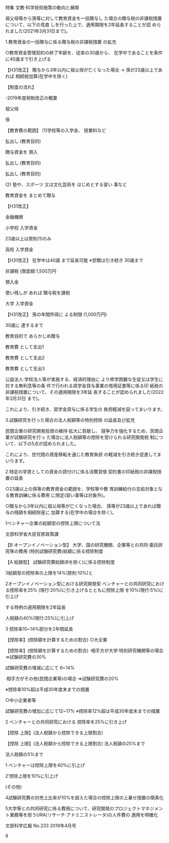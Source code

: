 特集 文教·科学技術施策の動向と展開

祖父母等から孫等に対して教育資金を一括贈与し
た場合の贈与税の非課税措置について、以下の見直
しを行った上で、適用期限を2年延長することが認
められました\(2021年3月31日まで\)。

1\.教育資金の一括贈与に係る贈与税の非課税措置
の拡充

○教育資金管理契約の終了年齢を、従来の30歳から、
在学中であることを条件に40歳まで引き上げる

【H31改正】
贈与から3年以内に祖父母が亡くなった場合 → 孫が23歳以上であれば
相続税加算\(在学中を除く\)

【制度の流れ】

\-2019年度税制改正の概要

祖父母

孫

【教育費の範囲】
\(1\)学校等の入学金、
授業料など

払出し
\(教育目的\)

贈与資金を
預入

払出し
\(教育目的\)

払出し
\(教育目的\)

\(2\) 塾や、スポーツ
又は文化芸術を
はじめとする習い
事など

教育資金を
まとめて贈与

【H31改正】

金融機関

小学校
入学資金

23歳以上は原則\(1\)のみ

高校
入学資金

【H31改正】
在学中は40歳
まで延長可能
※受贈は引き続き
30歳まで

非課税
\(限度額:1,500万円

預入金

使い残しが
あれば
贈与税を課税

大学
入学資金

【H31改正】
孫の年間所得に
よる制限
\(1,000万円\)

30歳に
達するまで

教育目的で
あらかじめ贈与

教育費
として支出1

教育費
として支出2

教育費
として支出3

公益法人·学校法人等が実施する、経済的理由に
より修学困難な生徒又は学生に対する無利息等の条
件で行われる奨学金貸与事業の借用証書等に係る印
紙税の非課税措置について、その適用期限を3年延
長することが認められました\(2022年3月31日
まで\)。

これにより、引き続き、奨学金貸与に係る学生の
負担軽減を図ってまいります。

3\.試験研究を行った場合の法人税額等の特別控除
の延長及び拡充

民間企業の研究開発投資の維持·拡大に貢献し、
競争力を強化するため、民間企業が試験研究を行っ
た場合に法人税額等の控除を受けられる研究開発税
制について、以下の5点が認められました。

これにより、世代間の資産移転を通じた教育負担
の軽減を引き続き促進してまいります。

2\.特定の学資としての資金の貸付けに係る消費貸借
契約書の印紙税の非課税措置の延長

○23歳以上の孫等の教育資金の範囲を、学校等や教
育訓練給付の支給対象となる教育訓練に係る費用
に限定\(習い事等は対象外\)。

○贈与から3年以内に祖父母等が亡くなった場合、
孫等が23歳以上であれば贈与の残額を相続財産に
加算する\(在学中の場合を除く\)。

1ベンチャー企業の総額型の控除上限について法

文部科学省大臣官房政策課

【B オープンイノベーション型】
大学、国の研究機関、企業等との共同·委託研究等の費用
\(特別試験研究費\)総額に係る控除制度

【A 総額型】
試験研究費総額\(Bを除く\)に係る控除制度

3総額型の控除率の上限を14%\(原則:10%\)と

2オープンイノベーション型における研究開発型
ベンチャーとの共同研究における控除率を25%
\(現行:20%\)に引き上げるとともに控除上限
を10%\(現行:5%\)に引上げ

する特例の適用期限を2年延長

人税額の40%\(現行:25%\)に引上げ

3 控除率10~14%部分を2年間延長

【控除率】\(控除額を計算するための割合\)
○大企業

【控除率】\(控除額を計算するための割合\)
·相手方が大学·特別研究機関等の場合
⇒試験研究費の30%

試験研究費の増減に応じて
6~14%

·相手方がその他\(民間企業等\)の場合
⇒試験研究費の20%

※控除率10%超は平成30年度末までの措置

○中小企業者等

試験研究費の増加に応じて12~17%
※控除率12%超は平成30年度末までの措置

2 ベンチャーとの共同研究における
控除率を25%に引き上げ

【控除 上限】\(法人税額から控除できる上限割合\)

【控除 上限】\(法人税額から控除できる上限割合\)
法人税額の25%まで

法人税額の5%まで

1 ベンチャーは控除上限を40%に引上げ

2’控除上限を10%に引上げ

\(その他\)

4試験研究費の対売上比率が10%を超えた場合の控除上限の上乗せ措置の簡素化

5大学等との共同研究に係る費用について、研究開発のプロジェクトマネジメント業務等を担うURA\(リサーチ·アドミニストレータ\)の人件費の
適用を明確化

文部科学広報 No\.233 2019年4月号

9
